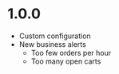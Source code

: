 # 1.0.0

- Custom configuration
- New business alerts
  - Too few orders per hour
  - Too many open carts
